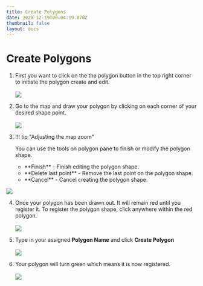 ```yaml
---
title: Create Polygons
date: 2020-12-19T00:04:19.070Z
thumbnail: false
layout: docs
---
```

# Create Polygons

1. First you want to click on the the polygon button in the top right corner to initiate the polygon create and edit.
<br><br>
![](../../images/targeting-polygon-step1.jpg)

2. Go to the map and draw your polygon by clicking on each corner of your desired shape point.
<br><br>
![](../../images/targeting-polygon-step2.jpg)

3. !!! tip "Adjusting the map zoom"

    You can use the tools on polygon pane to finish or modify the polygon shape.
    <ul>
    <li>**Finish** - Finish editing the polygon shape.</li>
    <li>**Delete last point** - Remove the last point on the polygon shape.</li>
    <li>**Cancel** - Cancel creating the polygon shape.</li>
    </ul>
![](../../images/targeting-polygon-step3.jpg)

4. Once your polygon has been drawn out. It will remain red until you register it. To register the polygon shape, click anywhere within the red polygon.
<br><br>
![](../../images/targeting-polygon-step4.jpg)

5. Type in your assigned **Polygon Name** and click **Create Polygon**
<br><br>
![](../../images/targeting-polygon-step5.jpg)

6. Your polygon will turn green which means it is now registered.
<br><br>
![](../../images/targeting-polygon-step6.jpg)
